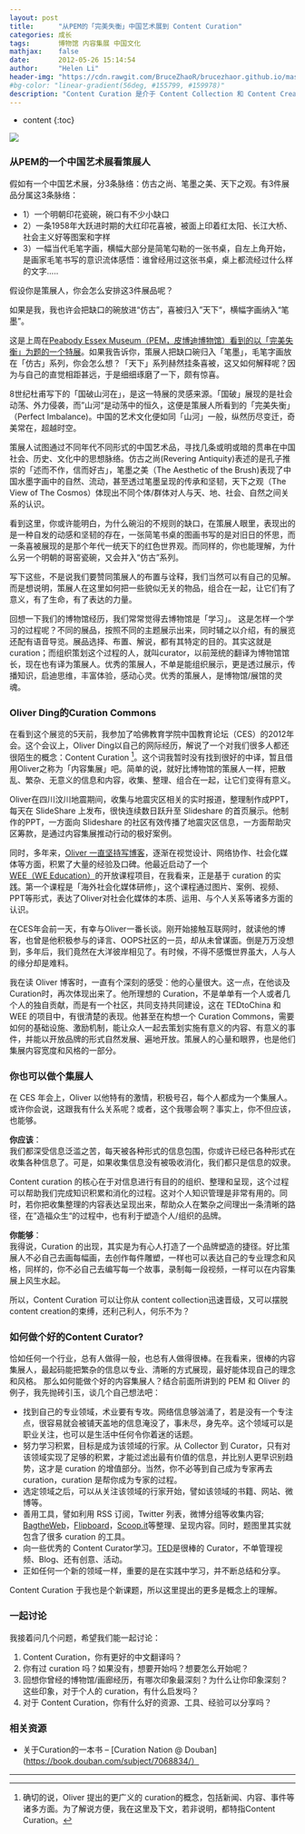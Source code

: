 ```yaml
---
layout: post
title:      "从PEM的「完美失衡」中国艺术展到 Content Curation"
categories: 成长
tags:       博物馆 内容集展 中国文化
mathjax:    false
date:       2012-05-26 15:14:54
author:     "Helen Li"
header-img: "https://cdn.rawgit.com/BruceZhaoR/brucezhaor.github.io/master/img/post/..."
#bg-color: "linear-gradient(56deg, #155799, #159978)"
description: "Content Curation 是介于 Content Collection 和 Content Creation 之间的一种新兴模式。"
---
```


* content
{:toc}

![](https://helenysli.oss-cn-beijing.aliyuncs.com/helenysli120526PEM.png)

### 从PEM的一个中国艺术展看策展人
假如有一个中国艺术展，分3条脉络：仿古之尚、笔墨之美、天下之观。有3件展品分属这3条脉络：

- 1）一个明朝印花瓷碗，碗口有不少小缺口
- 2）一条1958年大跃进时期的大红印花喜被，被面上印着红太阳、长江大桥、社会主义好等图案和字样
- 3）一幅当代毛笔字画，横幅大部分是简笔勾勒的一张书桌，自左上角开始，是画家毛笔书写的意识流体感悟：谁曾经用过这张书桌，桌上都流经过什么样的文字…..

假设你是策展人，你会怎么安排这3件展品呢？

如果是我，我也许会把缺口的碗放进“仿古”，喜被归入”天下“，横幅字画纳入“笔墨”。

这是上周在[Peabody Essex Museum（PEM，皮博迪博物馆）看到的以「完美失衡」为题的一个特展](http://www.pem.org/sites/perfect-imbalance/index.php)。如果我告诉你，策展人把缺口碗归入「笔墨」，毛笔字画放在「仿古」系列，你会怎么想？「天下」系列赫然挂条喜被，这又如何解释呢？因为与自己的直觉相距甚远，于是细细琢磨了一下，颇有惊喜。

8世纪杜甫写下的「国破山河在」，是这一特展的灵感来源。「国破」展现的是社会动荡、外力侵袭，而”山河“是动荡中的恒久，这便是策展人所看到的「完美失衡」（Perfect Imbalance)。中国的艺术文化便如同「山河」一般，纵然历尽变迁，奇美常在，超越时空。

策展人试图通过不同年代不同形式的中国艺术品，寻找几条或明或暗的贯串在中国社会、历史、文化中的思想脉络。仿古之尚(Revering Antiquity)表述的是孔子推崇的「述而不作，信而好古」，笔墨之美（The Aesthetic of the Brush)表现了中国水墨字画中的自然、流动，甚至透过笔墨呈现的传承和坚韧，天下之观（The View of The Cosmos）体现出不同个体/群体对人与天、地、社会、自然之间关系的认识。

看到这里，你或许能明白，为什么碗沿的不规则的缺口，在策展人眼里，表现出的是一种自发的动感和坚韧的存在，一张简笔书桌的图画书写的是对旧日的怀思，而一条喜被展现的是那个年代一统天下的红色世界观。而同样的，你也能理解，为什么另一个明朝的哥窑瓷碗，又会并入“仿古”系列。

写下这些，不是说我们要赞同策展人的布置与诠释，我们当然可以有自己的见解。 而是想说明，策展人在这里如何把一些貌似无关的物品，组合在一起，让它们有了意义，有了生命，有了表达的力量。

回想一下我们的博物馆经历，我们常常觉得去博物馆是「学习」。 这是怎样一个学习的过程呢？不同的展品，按照不同的主题展示出来，同时辅之以介绍，有的展览还配有语音导览。展品选择、布置、解说，都有其特定的目的。其实这就是curation；而组织策划这个过程的人，就叫curator，以前笼统的翻译为博物馆馆长，现在也有译为策展人。优秀的策展人，不单是能组织展示，更是透过展示，传播知识，启迪思维，丰富体验，感动心灵。优秀的策展人，是博物馆/展馆的灵魂。

### Oliver Ding的Curation Commons

在看到这个展览的5天前，我参加了哈佛教育学院中国教育论坛（CES）的2012年会。这个会议上，Oliver Ding以自己的网际经历，解说了一个对我们很多人都还很陌生的概念：Content Curation [^1]。这个词我暂时没有找到很好的中译，暂且借用Oliver之称为「内容集展」吧。简单的说，就好比博物馆的策展人一样，把散乱、繁杂、无意义的信息和内容，收集、整理、组合在一起，让它们变得有意义。

Oliver在四川汶川地震期间，收集与地震灾区相关的实时报道，整理制作成PPT，每天在 SlideShare 上发布，很快连续数日跃升至 Slideshare 的首页展示。他制作的PPT，一方面向 Slideshare 的社区有效传播了地震灾区信息，一方面帮助灾区筹款，是通过内容集展推动行动的极好案例。

同时，多年来，[Oliver 一直坚持写博客](http://swordi.com)，逐渐在视觉设计、网络协作、社会化媒体等方面，积累了大量的经验及口碑。他最近启动了一个 [WEE（WE Education）](http://joinwee.com)的开放课程项目，在我看来，正是基于 curation 的实践。第一个课程是「海外社会化媒体研修」，这个课程通过图片、案例、视频、PPT等形式，表达了Oliver对社会化媒体的本质、运用、与个人关系等诸多方面的认识。

在CES年会前一天，有幸与Oliver一番长谈。刚开始接触互联网时，就读他的博客，也曾是他积极参与的译言、OOPS社区的一员，却从未曾谋面。倒是万万没想到，多年后，我们竟然在大洋彼岸相见了。有时候，不得不感慨世界虽大，人与人的缘分却是难料。

我在读 Oliver 博客时，一直有个深刻的感受：他的心量很大。这一点，在他谈及 Curation时，再次体现出来了。他所理想的 Curation，不是单单有一个人或者几个人的独自贡献，而是有一个社区，共同支持共同建设，这在 TEDtoChina 和 WEE 的项目中，有很清楚的表现。他甚至在构想一个 Curation Commons，需要如何的基础设施、激励机制，能让众人一起去策划实施有意义的内容、有意义的事件，并能以开放品牌的形式自然发展、遍地开放。策展人的心量和眼界，也是他们集展内容宽度和风格的一部分。

### 你也可以做个集展人
在 CES 年会上，Oliver 以他特有的激情，积极号召，每个人都成为一个集展人。或许你会说，这跟我有什么关系呢？或者，这个我哪会啊？事实上，你不但应该，也能够。

**你应该**：  
我们都深受信息泛滥之苦，每天被各种形式的信息包围，你或许已经已各种形式在收集各种信息了。可是，如果收集信息没有被吸收消化，我们都只是信息的奴隶。

Content curation 的核心在于对信息进行有目的的组织、整理和呈现，这个过程可以帮助我们完成知识积累和消化的过程。这对个人知识管理是非常有用的。同时，若你把收集整理的内容表达呈现出来，帮助众人在繁杂之间理出一条清晰的路径，在”造福众生“的过程中，也有利于塑造个人/组织的品牌。

**你能够**：  
我得说，Curation 的出现，其实是为有心人打造了一个品牌塑造的捷径。好比策展人不必自己去画每幅画，去创作每件雕塑，一样也可以表达自己的专业理念和风格，同样的，你不必自己去编写每一个故事，录制每一段视频，一样可以在内容集展上风生水起。

所以，Content Curation 可以让你从 content collection迅速晋级，又可以摆脱 content creation的束缚，还利己利人，何乐不为？

### 如何做个好的Content Curator?
恰如任何一个行业，总有人做得一般，也总有人做得很棒。在我看来，很棒的内容集展人，最起码能把繁杂的信息以专业、清晰的方式展现，最好能体现自己的理念和风格。 那么如何能做个好的内容集展人？结合前面所讲到的 PEM 和 Oliver 的例子，我先抛砖引玉，谈几个自己想法吧：

- 找到自己的专业领域，术业要有专攻。网络信息够汹涌了，若是没有一个专注点，很容易就会被铺天盖地的信息淹没了，事未尽，身先卒。这个领域可以是职业关注，也可以是生活中任何令你着迷的话题。
- 努力学习积累，目标是成为该领域的行家。从 Collector 到 Curator，只有对该领域实现了足够的积累，才能过滤出最有价值的信息，并比别人更早识别趋势，这才是 curation 的增值部分。当然，你不必等到自己成为专家再去 curation，curation 是帮你成为专家的过程。
- 选定领域之后，可以从关注该领域的行家开始，譬如该领域的书籍、网站、微博等。
- 善用工具，譬如利用 RSS 订阅，Twitter 列表，微博分组等收集内容; [BagtheWeb](http://www.bagtheweb.com)，[Flipboard](https://flipboard.com)，[Scoop.it](http://www.scoop.it)等整理、呈现内容。同时，题图里其实就包含了很多 curation 的工具。
- 向一些优秀的 Content Curator学习。[TED](http://www.ted.com)是很棒的 Curator，不单管理视频、Blog、还有创意、活动。
- 正如任何一个新的领域一样，重要的是在实践中学习，并不断总结和分享。

Content Curation 于我也是个新课题，所以这里提出的更多是概念上的理解。



### 一起讨论

我接着问几个问题，希望我们能一起讨论：

1. Content Curation，你有更好的中文翻译吗？
2. 你有过 curation 吗？如果没有，想要开始吗？想要怎么开始呢？
3. 回想你曾经的博物馆/画廊经历，有哪次印象最深刻？为什么让你印象深刻？这些印象，对于个人的 curation，有什么启发吗？
4. 对于 Content Curation，你有什么好的资源、工具、经验可以分享吗？

### 相关资源

- 关于Curation的一本书 – [Curation Nation @ Douban](https://book.douban.com/subject/7068834/）

----


[^1]: 确切的说，Oliver 提出的更广义的 curation的概念，包括新闻、内容、事件等诸多方面。为了解说方便，我在这里及下文，若非说明，都特指Content Curation。

